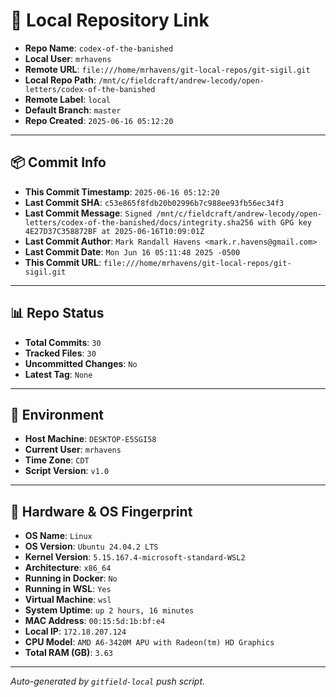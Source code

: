 # 🔗 Local Repository Link

- **Repo Name**: `codex-of-the-banished`
- **Local User**: `mrhavens`
- **Remote URL**: `file:///home/mrhavens/git-local-repos/git-sigil.git`
- **Local Repo Path**: `/mnt/c/fieldcraft/andrew-lecody/open-letters/codex-of-the-banished`
- **Remote Label**: `local`
- **Default Branch**: `master`
- **Repo Created**: `2025-06-16 05:12:20`

---

## 📦 Commit Info

- **This Commit Timestamp**: `2025-06-16 05:12:20`
- **Last Commit SHA**: `c53e865f8fdb20b02996b7c988ee93fb56ec34f3`
- **Last Commit Message**: `Signed /mnt/c/fieldcraft/andrew-lecody/open-letters/codex-of-the-banished/docs/integrity.sha256 with GPG key 4E27D37C358872BF at 2025-06-16T10:09:01Z`
- **Last Commit Author**: `Mark Randall Havens <mark.r.havens@gmail.com>`
- **Last Commit Date**: `Mon Jun 16 05:11:48 2025 -0500`
- **This Commit URL**: `file:///home/mrhavens/git-local-repos/git-sigil.git`

---

## 📊 Repo Status

- **Total Commits**: `30`
- **Tracked Files**: `30`
- **Uncommitted Changes**: `No`
- **Latest Tag**: `None`

---

## 🧭 Environment

- **Host Machine**: `DESKTOP-E5SGI58`
- **Current User**: `mrhavens`
- **Time Zone**: `CDT`
- **Script Version**: `v1.0`

---

## 🧬 Hardware & OS Fingerprint

- **OS Name**: `Linux`
- **OS Version**: `Ubuntu 24.04.2 LTS`
- **Kernel Version**: `5.15.167.4-microsoft-standard-WSL2`
- **Architecture**: `x86_64`
- **Running in Docker**: `No`
- **Running in WSL**: `Yes`
- **Virtual Machine**: `wsl`
- **System Uptime**: `up 2 hours, 16 minutes`
- **MAC Address**: `00:15:5d:1b:bf:e4`
- **Local IP**: `172.18.207.124`
- **CPU Model**: `AMD A6-3420M APU with Radeon(tm) HD Graphics`
- **Total RAM (GB)**: `3.63`

---

_Auto-generated by `gitfield-local` push script._
